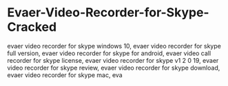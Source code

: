 # Evaer-Video-Recorder-for-Skype-Cracked
evaer video recorder for skype windows 10, evaer video recorder for skype full version, evaer video recorder for skype for android, evaer video call recorder for skype license, evaer video recorder for skype v1 2 0 19, evaer video recorder for skype review, evaer video recorder for skype download, evaer video recorder for skype mac, eva
